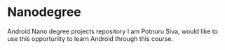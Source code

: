 # Nanodegree
Android Nano degree projects repository
I am Potnuru Siva, would like to use this opportunity to learn Android through this course.
